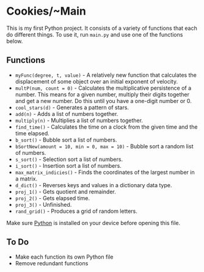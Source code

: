 # Cookies/~Main

This is my first Python project. It consists of a variety of functions that each do different things. To use it, run `main.py` and use one of the functions below.

## Functions
- `myFunc(degree, t, value)` - A relatively new function that calculates the displacement of some object over an initial exponent of velocity.
- `multP(num, count = 0)` - Calculates the multiplicative persistence of a number. This means for a given number, multiply their digits together and get a new number. Do this until you have a one-digit number or 0.
- `cool_stars(d)` - Generates a pattern of stars.
- `add(n)` - Adds a list of numbers together.
- `multiply(n)` - Multiplies a list of numbers together.
- `find_time()` - Calculates the time on a clock from the given time and the time elapsed.
- `b_sort()` - Bubble sort a list of numbers.
- `bSortNew(amount = 10, min = 0, max = 10)` - Bubble sort a random list of numbers.
- `s_sort()` - Selection sort a list of numbers.
- `i_sort()` - Insertion sort a list of numbers.
- `max_matrix_indicies()` - Finds the coordinates of the largest number in a matrix.
- `d_dict()` - Reverses keys and values in a dictionary data type.
- `proj_1()` - Gets quotient and remainder.
- `proj_2()` - Gets elapsed time.
- `proj_3()` - Unfinished.
- `rand_grid()` - Produces a grid of random letters.

Make sure [Python](https://www.python.org/downloads/ "Download Python from www.python.org") is installed on your device before opening this file.

## To Do
- Make each function its own Python file
- Remove redundant functions
